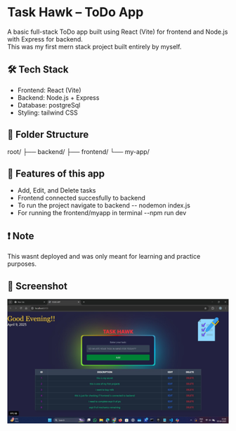 # Task Hawk – ToDo App

A basic full-stack ToDo app built using React (Vite) for frontend and Node.js with Express for backend.  
This was my first mern stack project built entirely by myself.

## 🛠️ Tech Stack

- Frontend: React (Vite)
- Backend: Node.js + Express
- Database: postgreSql
- Styling: tailwind CSS

## 📁 Folder Structure
root/ 
├── backend/
├── frontend/
 └── my-app/


## 🚀 Features of this app

- Add, Edit, and Delete tasks
- Frontend connected succesfully to backend
- To run the project navigate to backend -- nodemon index.js
- For running the frontend/myapp in terminal --npm run dev

## ❗ Note

This wasnt deployed and was only meant for learning and practice purposes.

## 📸 Screenshot

![working model](frontend/working.jpg)